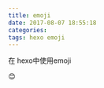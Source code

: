 ```yaml
---
title: emoji
date: 2017-08-07 18:55:18
categories:
tags: hexo emoji
---
```

在 hexo中使用emoji
<!--more-->

:blush:
